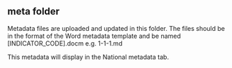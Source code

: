 ## meta folder

Metadata files are uploaded and updated in this folder. The files should be in the format of the Word metadata template and be named [INDICATOR_CODE].docm e.g. 1-1-1.md


This metadata will display in the National metadata tab.
